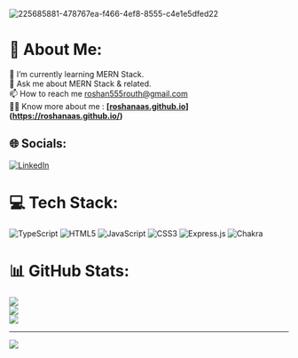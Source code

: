 ![225685881-478767ea-f466-4ef8-8555-c4e1e5dfed22](https://user-images.githubusercontent.com/112805297/225855565-91bedeed-ad24-485c-b2ba-b77d632c7051.png)

# 💫 About Me:
🌱 I’m currently learning MERN Stack. <br>💬 Ask me about MERN Stack & related.<br>📫 How to reach me roshan555routh@gmail.com<br>👨‍💻 Know more about me : **[[roshanaas.github.io](https://roshanaas.github.io/)](https://roshanaas.github.io/)**


## 🌐 Socials:
[![LinkedIn](https://img.shields.io/badge/LinkedIn-%230077B5.svg?logo=linkedin&logoColor=white)](https://linkedin.com/in/https://www.linkedin.com/in/roshan-kr-routh/) 

# 💻 Tech Stack:
![TypeScript](https://img.shields.io/badge/typescript-%23007ACC.svg?style=for-the-badge&logo=typescript&logoColor=white) ![HTML5](https://img.shields.io/badge/html5-%23E34F26.svg?style=for-the-badge&logo=html5&logoColor=white) ![JavaScript](https://img.shields.io/badge/javascript-%23323330.svg?style=for-the-badge&logo=javascript&logoColor=%23F7DF1E) ![CSS3](https://img.shields.io/badge/css3-%231572B6.svg?style=for-the-badge&logo=css3&logoColor=white) ![Express.js](https://img.shields.io/badge/express.js-%23404d59.svg?style=for-the-badge&logo=express&logoColor=%2361DAFB) ![Chakra](https://img.shields.io/badge/chakra-%234ED1C5.svg?style=for-the-badge&logo=chakraui&logoColor=white)
# 📊 GitHub Stats:
![](https://github-readme-stats.vercel.app/api?username=RoshanAAS&theme=dark&hide_border=false&include_all_commits=false&count_private=false)<br/>
![](https://github-readme-streak-stats.herokuapp.com/?user=RoshanAAS&theme=dark&hide_border=false)<br/>
![](https://github-readme-stats.vercel.app/api/top-langs/?username=RoshanAAS&theme=dark&hide_border=false&include_all_commits=false&count_private=false&layout=compact)

---
[![](https://visitcount.itsvg.in/api?id=RoshanAAS&icon=0&color=0)](https://visitcount.itsvg.in)

<!-- Proudly created with GPRM ( https://gprm.itsvg.in ) -->
